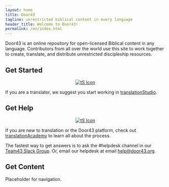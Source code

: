 ```yaml
---
layout: home
title: Door43
tagline: unrestricted biblical content in every language
header_title: Welcome to Door43!
permalink: /en/index.html
---
```


Door43 is an online repository for open-licensed Biblical content in any language. Contributors from all over the world use this site to work together to create, translate, and distribute unrestricted discipleship resources.

## Get Started

<center><a href="https://unfoldingword.org/ts/" target="_blank"><img src="/assets/img/icons/icon-ts.png" alt="tS Icon"></a></center>

If you are a translator, we suggest you start working in [translationStudio][ts].

## Get Help

<center><a href="https://unfoldingword.org/academy/" target="_blank"><img src="/assets/img/icons/icon-ta.png" alt="tS Icon"></a></center>

If you are new to translation or the Door43 platform, check out [translationAcademy][ta] to learn all about the process.

The fastest way to get answers is to ask the #helpdesk channel in our [Team43 Slack Group][slack].  Or, email our helpdesk at email [help@door43.org][help-mail].

## Get Content

Placeholder for navigation.

[help-mail]: mailto:help@door43.org "help@door43.org"
[slack]: http://ufw.io/team43 "Team43 Slack"
[ta]: https://unfoldingword.org/academy/ "translationAcademy"
[ts]: https://unfoldingword.org/ts/ "translationStudio"
